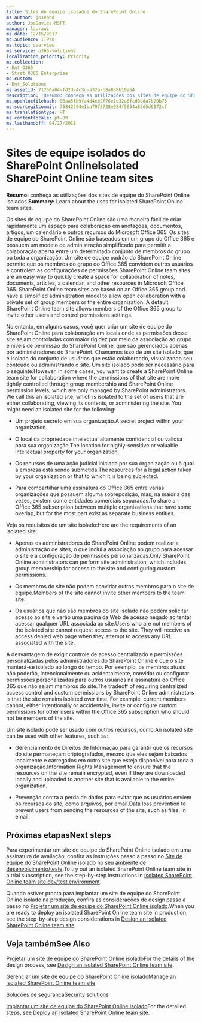 ```yaml
---
title: Sites de equipe isolados do SharePoint Online
ms.author: josephd
author: JoeDavies-MSFT
manager: laurawi
ms.date: 12/15/2017
ms.audience: ITPro
ms.topic: overview
ms.service: o365-solutions
localization_priority: Priority
ms.collection:
- Ent_O365
- Strat_O365_Enterprise
ms.custom:
- Ent_Solutions
ms.assetid: 71250a04-fd2d-4c3c-a32b-b8a838b19a54
description: 'Resumo: conheça as utilizações dos sites de equipe do SharePoint Online isolados.'
ms.openlocfilehash: 86aa5fb9fa4d4eb2f76e1e32a6fcd8bda7b29b76
ms.sourcegitcommit: 75842294e1ba7973728e984f5654a85d5d6172cf
ms.translationtype: HT
ms.contentlocale: pt-BR
ms.lasthandoff: 04/27/2018
---
```

# <a name="isolated-sharepoint-online-team-sites"></a><span data-ttu-id="a5a37-103">Sites de equipe isolados do SharePoint Online</span><span class="sxs-lookup"><span data-stu-id="a5a37-103">Isolated SharePoint Online team sites</span></span>

 <span data-ttu-id="a5a37-104">**Resumo:** conheça as utilizações dos sites de equipe do SharePoint Online isolados.</span><span class="sxs-lookup"><span data-stu-id="a5a37-104">**Summary:** Learn about the uses for isolated SharePoint Online team sites.</span></span>
  
<span data-ttu-id="a5a37-p101">Os sites de equipe do SharePoint Online são uma maneira fácil de criar rapidamente um espaço para colaboração em anotações, documentos, artigos, um calendário e outros recursos do Microsoft Office 365. Os sites de equipe do SharePoint Online são baseados em um grupo do Office 365 e possuem um modelo de administração simplificado para permitir a colaboração aberta entre um determinado conjunto de membros do grupo ou toda a organização. Um site de equipe padrão do SharePoint Online permite que os membros do grupo do Office 365 convidem outros usuários e controlem as configurações de permissões.</span><span class="sxs-lookup"><span data-stu-id="a5a37-p101">SharePoint Online team sites are an easy way to quickly create a space for collaboration of notes, documents, articles, a calendar, and other resources in Microsoft Office 365. SharePoint Online team sites are based on an Office 365 group and have a simplified administration model to allow open collaboration with a private set of group members or the entire organization. A default SharePoint Online team site allows members of the Office 365 group to invite other users and control permissions settings.</span></span>
  
<span data-ttu-id="a5a37-p102">No entanto, em alguns casos, você quer criar um site de equipe do SharePoint Online para colaboração em locais onde as permissões desse site sejam controladas com maior rigidez por meio da associação ao grupo e níveis de permissão do SharePoint Online, que são gerenciados apenas por administradores do SharePoint. Chamamos isso de um site isolado, que é isolado do conjunto de usuários que estão colaborando, visualizando seu conteúdo ou administrando o site. Um site isolado pode ser necessário para o seguinte:</span><span class="sxs-lookup"><span data-stu-id="a5a37-p102">However, in some cases, you want to create a SharePoint Online team site for collaboration where the permissions of that site are more tightly controlled through group membership and SharePoint Online permission levels, which are only managed by SharePoint administrators. We call this an isolated site, which is isolated to the set of users that are either collaborating, viewing its contents, or administering the site. You might need an isolated site for the following:</span></span>
  
- <span data-ttu-id="a5a37-111">Um projeto secreto em sua organização.</span><span class="sxs-lookup"><span data-stu-id="a5a37-111">A secret project within your organization.</span></span>
    
- <span data-ttu-id="a5a37-112">O local da propriedade intelectual altamente confidencial ou valiosa para sua organização.</span><span class="sxs-lookup"><span data-stu-id="a5a37-112">The location for highly-sensitive or valuable intellectual property for your organization.</span></span>
    
- <span data-ttu-id="a5a37-113">Os recursos de uma ação judicial iniciada por sua organização ou à qual a empresa está sendo submetida.</span><span class="sxs-lookup"><span data-stu-id="a5a37-113">The resources for a legal action taken by your organization or that to which it is being subjected.</span></span>
    
- <span data-ttu-id="a5a37-114">Para compartilhar uma assinatura do Office 365 entre várias organizações que possuem alguma sobreposição, mas, na maioria das vezes, existem como entidades comerciais separadas.</span><span class="sxs-lookup"><span data-stu-id="a5a37-114">To share an Office 365 subscription between multiple organizations that have some overlap, but for the most part exist as separate business entities.</span></span>
    
<span data-ttu-id="a5a37-115">Veja os requisitos de um site isolado:</span><span class="sxs-lookup"><span data-stu-id="a5a37-115">Here are the requirements of an isolated site:</span></span>
  
- <span data-ttu-id="a5a37-116">Apenas os administradores do SharePoint Online podem realizar a administração de sites, o que inclui a associação ao grupo para acessar o site e a configuração de permissões personalizadas.</span><span class="sxs-lookup"><span data-stu-id="a5a37-116">Only SharePoint Online administrators can perform site administration, which includes group membership for access to the site and configuring custom permissions.</span></span>
    
- <span data-ttu-id="a5a37-117">Os membros do site não podem convidar outros membros para o site de equipe.</span><span class="sxs-lookup"><span data-stu-id="a5a37-117">Members of the site cannot invite other members to the team site.</span></span>
    
- <span data-ttu-id="a5a37-p103">Os usuários que não são membros do site isolado não podem solicitar acesso ao site e verão uma página da Web de acesso negado ao tentar acessar qualquer URL associada ao site.</span><span class="sxs-lookup"><span data-stu-id="a5a37-p103">Users who are not members of the isolated site cannot request access to the site. They will receive an access denied web page when they attempt to access any URL associated with the site.</span></span>
    
<span data-ttu-id="a5a37-p104">A desvantagem de exigir controle de acesso centralizado e permissões personalizadas pelos administradores do SharePoint Online é que o site manterá-se isolado ao longo do tempo. Por exemplo, os membros atuais não poderão, intencionalmente ou acidentalmente, convidar ou configurar permissões personalizadas para outros usuários na assinatura do Office 365 que não sejam membros do site.</span><span class="sxs-lookup"><span data-stu-id="a5a37-p104">The tradeoff of requiring centralized access control and custom permissions by SharePoint Online administrators is that the site remains isolated over time. For example, current members cannot, either intentionally or accidentally, invite or configure custom permissions for other users within the Office 365 subscription who should not be members of the site.</span></span>
  
<span data-ttu-id="a5a37-122">Um site isolado pode ser usado com outros recursos, como:</span><span class="sxs-lookup"><span data-stu-id="a5a37-122">An isolated site can be used with other features, such as:</span></span>
  
- <span data-ttu-id="a5a37-123">Gerenciamento de Direitos de Informação para garantir que os recursos do site permaneçam criptografados, mesmo que eles sejam baixados localmente e carregados em outro site que esteja disponível para toda a organização.</span><span class="sxs-lookup"><span data-stu-id="a5a37-123">Information Rights Management to ensure that the resources on the site remain encrypted, even if they are downloaded locally and uploaded to another site that is available to the entire organization.</span></span>
    
- <span data-ttu-id="a5a37-124">Prevenção contra a perda de dados para evitar que os usuários enviem os recursos do site, como arquivos, por email.</span><span class="sxs-lookup"><span data-stu-id="a5a37-124">Data loss prevention to prevent users from sending the resources of the site, such as files, in email.</span></span>
    
## <a name="next-steps"></a><span data-ttu-id="a5a37-125">Próximas etapas</span><span class="sxs-lookup"><span data-stu-id="a5a37-125">Next steps</span></span>

<span data-ttu-id="a5a37-126">Para experimentar um site de equipe do SharePoint Online isolado em uma assinatura de avaliação, confira as instruções passo a passo no [Site de equipe do SharePoint Online isolado no seu ambiente de desenvolvimento/teste](isolated-sharepoint-online-team-site-dev-test-environment.md).</span><span class="sxs-lookup"><span data-stu-id="a5a37-126">To try out an isolated SharePoint Online team site in a trial subscription, see the step-by-step instructions in [Isolated SharePoint Online team site dev/test environment](isolated-sharepoint-online-team-site-dev-test-environment.md).</span></span>
  
<span data-ttu-id="a5a37-127">Quando estiver pronto para implantar um site de equipe do SharePoint Online isolado na produção, confira as considerações de design passo a passo no [Projetar um site de equipe do SharePoint Online isolado](design-an-isolated-sharepoint-online-team-site.md).</span><span class="sxs-lookup"><span data-stu-id="a5a37-127">When you are ready to deploy an isolated SharePoint Online team site in production, see the step-by-step design considerations in [Design an isolated SharePoint Online team site](design-an-isolated-sharepoint-online-team-site.md).</span></span>
  
## <a name="see-also"></a><span data-ttu-id="a5a37-128">Veja também</span><span class="sxs-lookup"><span data-stu-id="a5a37-128">See Also</span></span>

<span data-ttu-id="a5a37-129">[Projetar um site de equipe do SharePoint Online isolado](design-an-isolated-sharepoint-online-team-site.md)</span><span class="sxs-lookup"><span data-stu-id="a5a37-129">For the details of the design process, see [Design an isolated SharePoint Online team site](design-an-isolated-sharepoint-online-team-site.md).</span></span>
  
[<span data-ttu-id="a5a37-130">Gerenciar um site de equipe do SharePoint Online isolado</span><span class="sxs-lookup"><span data-stu-id="a5a37-130">Manage an isolated SharePoint Online team site</span></span>](manage-an-isolated-sharepoint-online-team-site.md)
  
[<span data-ttu-id="a5a37-131">Soluções de segurança</span><span class="sxs-lookup"><span data-stu-id="a5a37-131">Security solutions</span></span>](security-solutions.md)

<span data-ttu-id="a5a37-132">[Implantar um site de equipe do SharePoint Online isolado](deploy-an-isolated-sharepoint-online-team-site.md)</span><span class="sxs-lookup"><span data-stu-id="a5a37-132">For the detailed steps, see [Deploy an isolated SharePoint Online team site](deploy-an-isolated-sharepoint-online-team-site.md).</span></span>



